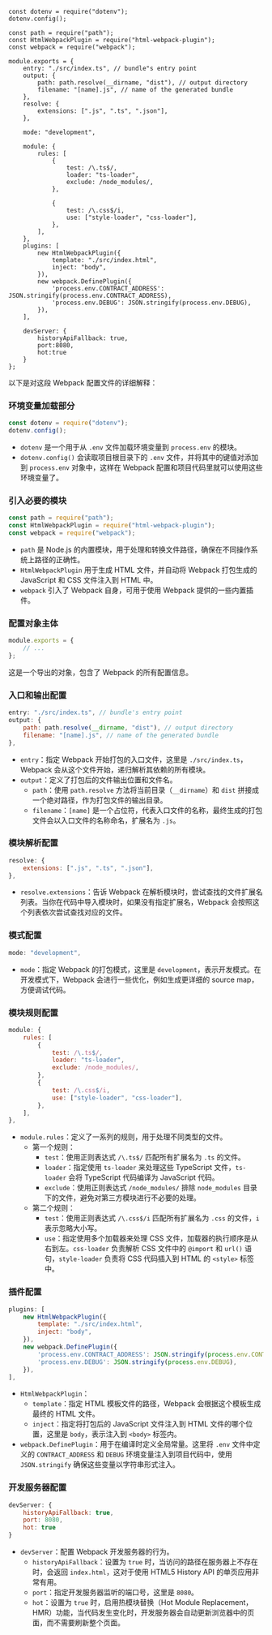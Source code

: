 ```
const dotenv = require("dotenv");
dotenv.config();

const path = require("path");
const HtmlWebpackPlugin = require("html-webpack-plugin");
const webpack = require("webpack");

module.exports = {
    entry: "./src/index.ts", // bundle"s entry point
    output: {
        path: path.resolve(__dirname, "dist"), // output directory
        filename: "[name].js", // name of the generated bundle
    },
    resolve: {
        extensions: [".js", ".ts", ".json"],
    },

    mode: "development",

    module: {
        rules: [
            {
                test: /\.ts$/,
                loader: "ts-loader",
                exclude: /node_modules/,
            },

            {
                test: /\.css$/i,
                use: ["style-loader", "css-loader"],
            },
        ],
    },
    plugins: [
        new HtmlWebpackPlugin({
            template: "./src/index.html",
            inject: "body",
        }),
        new webpack.DefinePlugin({
            'process.env.CONTRACT_ADDRESS': JSON.stringify(process.env.CONTRACT_ADDRESS),
            'process.env.DEBUG': JSON.stringify(process.env.DEBUG),
        }),
    ],

    devServer: {
        historyApiFallback: true,
        port:8080,
        hot:true
    }
};
```

以下是对这段 Webpack 配置文件的详细解释：

### 环境变量加载部分
```javascript
const dotenv = require("dotenv");
dotenv.config();
```
- `dotenv` 是一个用于从 `.env` 文件加载环境变量到 `process.env` 的模块。
- `dotenv.config()` 会读取项目根目录下的 `.env` 文件，并将其中的键值对添加到 `process.env` 对象中，这样在 Webpack 配置和项目代码里就可以使用这些环境变量了。

### 引入必要的模块
```javascript
const path = require("path");
const HtmlWebpackPlugin = require("html-webpack-plugin");
const webpack = require("webpack");
```
- `path` 是 Node.js 的内置模块，用于处理和转换文件路径，确保在不同操作系统上路径的正确性。
- `HtmlWebpackPlugin` 用于生成 HTML 文件，并自动将 Webpack 打包生成的 JavaScript 和 CSS 文件注入到 HTML 中。
- `webpack` 引入了 Webpack 自身，可用于使用 Webpack 提供的一些内置插件。

### 配置对象主体
```javascript
module.exports = {
    // ...
};
```
这是一个导出的对象，包含了 Webpack 的所有配置信息。

### 入口和输出配置
```javascript
entry: "./src/index.ts", // bundle's entry point
output: {
    path: path.resolve(__dirname, "dist"), // output directory
    filename: "[name].js", // name of the generated bundle
},
```
- `entry`：指定 Webpack 开始打包的入口文件，这里是 `./src/index.ts`，Webpack 会从这个文件开始，递归解析其依赖的所有模块。
- `output`：定义了打包后的文件输出位置和文件名。
  - `path`：使用 `path.resolve` 方法将当前目录（`__dirname`）和 `dist` 拼接成一个绝对路径，作为打包文件的输出目录。
  - `filename`：`[name]` 是一个占位符，代表入口文件的名称，最终生成的打包文件会以入口文件的名称命名，扩展名为 `.js`。

### 模块解析配置
```javascript
resolve: {
    extensions: [".js", ".ts", ".json"],
},
```
- `resolve.extensions`：告诉 Webpack 在解析模块时，尝试查找的文件扩展名列表。当你在代码中导入模块时，如果没有指定扩展名，Webpack 会按照这个列表依次尝试查找对应的文件。

### 模式配置
```javascript
mode: "development",
```
- `mode`：指定 Webpack 的打包模式，这里是 `development`，表示开发模式。在开发模式下，Webpack 会进行一些优化，例如生成更详细的 source map，方便调试代码。

### 模块规则配置
```javascript
module: {
    rules: [
        {
            test: /\.ts$/,
            loader: "ts-loader",
            exclude: /node_modules/,
        },
        {
            test: /\.css$/i,
            use: ["style-loader", "css-loader"],
        },
    ],
},
```
- `module.rules`：定义了一系列的规则，用于处理不同类型的文件。
  - 第一个规则：
    - `test`：使用正则表达式 `/\.ts$/` 匹配所有扩展名为 `.ts` 的文件。
    - `loader`：指定使用 `ts-loader` 来处理这些 TypeScript 文件，`ts-loader` 会将 TypeScript 代码编译为 JavaScript 代码。
    - `exclude`：使用正则表达式 `/node_modules/` 排除 `node_modules` 目录下的文件，避免对第三方模块进行不必要的处理。
  - 第二个规则：
    - `test`：使用正则表达式 `/\.css$/i` 匹配所有扩展名为 `.css` 的文件，`i` 表示忽略大小写。
    - `use`：指定使用多个加载器来处理 CSS 文件，加载器的执行顺序是从右到左。`css-loader` 负责解析 CSS 文件中的 `@import` 和 `url()` 语句，`style-loader` 负责将 CSS 代码插入到 HTML 的 `<style>` 标签中。

### 插件配置
```javascript
plugins: [
    new HtmlWebpackPlugin({
        template: "./src/index.html",
        inject: "body",
    }),
    new webpack.DefinePlugin({
        'process.env.CONTRACT_ADDRESS': JSON.stringify(process.env.CONTRACT_ADDRESS),
        'process.env.DEBUG': JSON.stringify(process.env.DEBUG),
    }),
],
```
- `HtmlWebpackPlugin`：
  - `template`：指定 HTML 模板文件的路径，Webpack 会根据这个模板生成最终的 HTML 文件。
  - `inject`：指定将打包后的 JavaScript 文件注入到 HTML 文件的哪个位置，这里是 `body`，表示注入到 `<body>` 标签内。
- `webpack.DefinePlugin`：用于在编译时定义全局常量。这里将 `.env` 文件中定义的 `CONTRACT_ADDRESS` 和 `DEBUG` 环境变量注入到项目代码中，使用 `JSON.stringify` 确保这些变量以字符串形式注入。

### 开发服务器配置
```javascript
devServer: {
    historyApiFallback: true,
    port: 8080,
    hot: true
}
```
- `devServer`：配置 Webpack 开发服务器的行为。
  - `historyApiFallback`：设置为 `true` 时，当访问的路径在服务器上不存在时，会返回 `index.html`，这对于使用 HTML5 History API 的单页应用非常有用。
  - `port`：指定开发服务器监听的端口号，这里是 `8080`。
  - `hot`：设置为 `true` 时，启用热模块替换（Hot Module Replacement，HMR）功能，当代码发生变化时，开发服务器会自动更新浏览器中的页面，而不需要刷新整个页面。